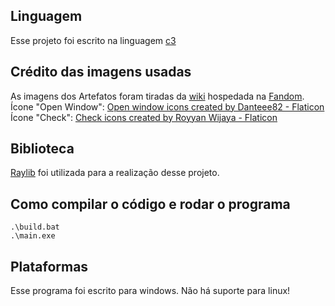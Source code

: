## Linguagem
Esse projeto foi escrito na linguagem [c3](https://c3-lang.org/)

## Crédito das imagens usadas
As imagens dos Artefatos foram tiradas da [wiki](https://riskofrain2.fandom.com/wiki/Artifacts) hospedada na [Fandom](https://www.fandom.com/).
Ícone "Open Window": <a href="https://www.flaticon.com/free-icons/open-window" title="open window icons">Open window icons created by Danteee82 - Flaticon</a>
Ícone "Check": <a href="https://www.flaticon.com/free-icons/check" title="check icons">Check icons created by Royyan Wijaya - Flaticon</a>

## Biblioteca 
[Raylib](https://www.raylib.com/) foi utilizada para a realização desse projeto.

## Como compilar o código e rodar o programa
````
.\build.bat
.\main.exe
````

## Plataformas
Esse programa foi escrito para windows. Não há suporte para linux!
